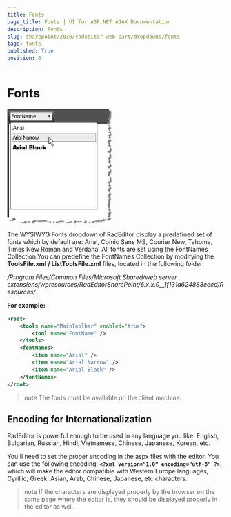 ```yaml
---
title: Fonts
page_title: Fonts | UI for ASP.NET AJAX Documentation
description: Fonts
slug: sharepoint/2010/radeditor-web-part/dropdowns/fonts
tags: fonts
published: True
position: 0
---
```


# Fonts


![](images/DropDowns001.png)


The WYSIWYG Fonts dropdown of RadEditor display a predefined set of fonts which by default are: Arial, Comic Sans MS, Courier New, Tahoma, Times New Roman and Verdana. All fonts are set using the FontNames Collection.You can predefine the FontNames Collection by modifying the **ToolsFile.xml / ListToolsFile.xml** files, located in the following folder:

_/Program Files/Common Files/Microsoft Shared/web server extensions/wpresources/RadEditorSharePoint/6.x.x.0__1f131a624888eeed/Resources/_

**For example:**

````XML
<root>    
    <tools name="MainToolbar" enabled="true">    
        <tool name="FontName" />  
    </tools>    
    <fontNames>    
        <item name="Arial" />    
        <item name="Arial Narrow" />    
        <item name="Arial Black" />  
    </fontNames>
</root>
````

>note The fonts must be available on the client machine.


## Encoding for Internationalization

RadEditor is powerful enough to be used in any language you like: English, Bulgarian, Russian, Hindi, Vietnamese, Chinese, Japanese, Korean, etc.

You'll need to set the proper encoding in the aspx files with the editor. You can use the following encoding: **`<?xml version="1.0" encoding="utf-8" ?>`**, which will make the editor compatible with Western Europe languages, Cyrillic, Greek, Asian, Arab, Chinese, Japanese, etc characters.

>note If the characters are displayed properly by the browser on the same page where the editor is, they should be displayed properly in the editor as well.


